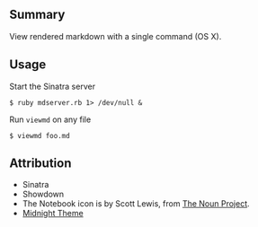 Summary
-------

View rendered markdown with a single command (OS X).

Usage
-----

Start the Sinatra server

    $ ruby mdserver.rb 1> /dev/null &

Run `viewmd` on any file

    $ viewmd foo.md


Attribution
-----------

- Sinatra
- Showdown
- The Notebook icon is by Scott Lewis, from [The Noun Project](http://thenounproject.com/).
- [Midnight Theme](http://mattgraham.github.com/Midnight) 


